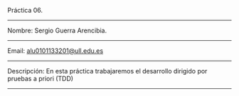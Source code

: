Práctica 06.

------------------------------------------

Nombre: Sergio Guerra Arencibia.

------------------------------------------

Email: alu0101133201@ull.edu.es

------------------------------------------

Descripción: En esta práctica trabajaremos el desarrollo dirigido por pruebas a priori (TDD)

-----------------------------------------

